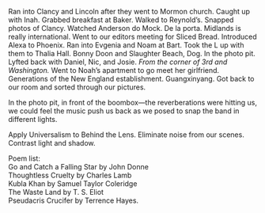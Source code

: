 Ran into Clancy and Lincoln after they went to Mormon church. Caught up with Inah. Grabbed breakfast at Baker. Walked to Reynold’s. Snapped photos of Clancy. Watched Anderson do Mock. De la porta. Midlands is really international. Went to our editors meeting for Sliced Bread. Introduced Alexa to Phoenix. Ran into Evgenia and Noam at Bart. Took the L up with them to Thalia Hall. Bonny Doon and Slaughter Beach, Dog. In the photo pit. Lyfted back with Daniel, Nic, and Josie. *From the corner of 3rd and Washington.* Went to Noah’s apartment to go meet her girlfriend. Generations of the New England establishment. Guangxinyang. Got back to our room and sorted through our pictures. 

In the photo pit, in front of the boombox—the reverberations were hitting us, we could feel the music push us back as we posed to snap the band in different lights. 

Apply Universalism to Behind the Lens. Eliminate noise from our scenes. Contrast light and shadow. 

Poem list:  
Go and Catch a Falling Star by John Donne  
Thoughtless Cruelty by Charles Lamb  
Kubla Khan by Samuel Taylor Coleridge  
The Waste Land by T. S. Eliot  
Pseudacris Crucifer by Terrence Hayes.
